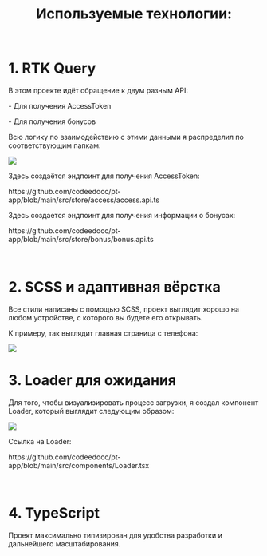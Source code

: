   <h1 align="center">Используемые технологии:</h1>
  
 <br />

 <h1>1. <strong>RTK Query</strong></h1>
 <p>В этом проекте идёт обращение к двум разным API:</p>
 <p>- Для получения AccessToken</p>
 <p>- Для получения бонусов</p>
 <p>Всю логику по взаимодействию с этими данными я распределил по соответствующим папкам:</p>
 <img src='https://user-images.githubusercontent.com/83381510/232210560-fa6fb283-a02c-4ec0-a35e-3b25ffe2dbeb.png'/>
 <p>Здесь создаётся эндпоинт для получения AccessToken:</p>
 <p>https://github.com/codeedocc/pt-app/blob/main/src/store/access/access.api.ts</p>
 <p>Здесь создается эндпоинт для получения информации о бонусах:</p>
 <p>https://github.com/codeedocc/pt-app/blob/main/src/store/bonus/bonus.api.ts</p>
 
 <br />

 <h1>2. <strong>SCSS и адаптивная вёрстка</strong></h1>
 <p>Все стили написаны с помощью SCSS, проект выглядит хорошо на любом устройстве, с которого вы будете его открывать.</p>
 <p>К примеру, так выглядит главная страница с телефона:</p>
 <img src='https://user-images.githubusercontent.com/83381510/232210704-389227c3-db58-4cb0-93ab-bcb7611d00bc.png'/>

 <br />

 <h1>3. <strong>Loader для ожидания</strong></h1>
 <p>Для того, чтобы визуализировать процесс загрузки, я создал компонент Loader, который выглядит следующим образом:</p>
 <img src='https://user-images.githubusercontent.com/83381510/232210825-d563aec4-c06f-400c-a364-36c734dc7b0d.png'/>
 <p>Ссылка на Loader:</p>
 <p>https://github.com/codeedocc/pt-app/blob/main/src/components/Loader.tsx</p>
 
 <br />

  <h1>4. <strong>TypeScript</strong></h1>
  <p>Проект максимально типизирован для удобства разработки и дальнейшего масштабирования.</p>















